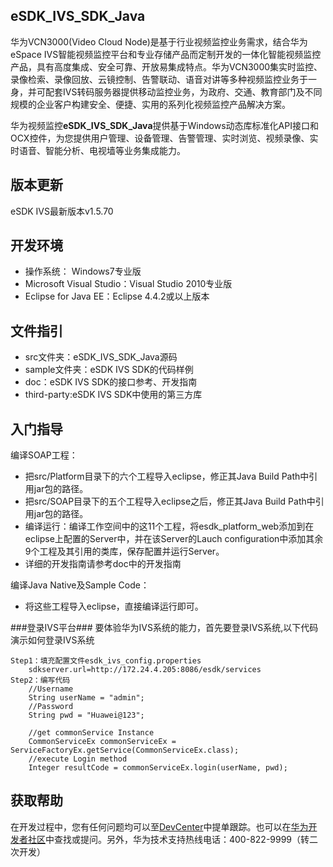 ## eSDK\_IVS\_SDK\_Java  ##
华为VCN3000(Video Cloud Node)是基于行业视频监控业务需求，结合华为eSpace IVS智能视频监控平台和专业存储产品而定制开发的一体化智能视频监控产品，具有高度集成、安全可靠、开放易集成特点。华为VCN3000集实时监控、录像检索、录像回放、云镜控制、告警联动、语音对讲等多种视频监控业务于一身，并可配套IVS转码服务器提供移动监控业务，为政府、交通、教育部门及不同规模的企业客户构建安全、便捷、实用的系列化视频监控产品解决方案。

华为视频监控**eSDK\_IVS\_SDK\_Java**提供基于Windows动态库标准化API接口和OCX控件，为您提供用户管理、设备管理、告警管理、实时浏览、视频录像、实时语音、智能分析、电视墙等业务集成能力。

## 版本更新 ##
eSDK IVS最新版本v1.5.70

## 开发环境 ##

- 操作系统： Windows7专业版
- Microsoft Visual Studio：Visual Studio 2010专业版
- Eclipse for Java EE：Eclipse 4.4.2或以上版本

## 文件指引 ##

- src文件夹：eSDK\_IVS\_SDK\_Java源码
- sample文件夹：eSDK IVS SDK的代码样例
- doc：eSDK IVS SDK的接口参考、开发指南
- third-party:eSDK IVS SDK中使用的第三方库


## 入门指导 ##
编译SOAP工程：

- 把src/Platform目录下的六个工程导入eclipse，修正其Java Build Path中引用jar包的路径。
- 把src/SOAP目录下的五个工程导入eclipse之后，修正其Java Build Path中引用jar包的路径。
- 编译运行：编译工作空间中的这11个工程，将esdk_platform_web添加到在eclipse上配置的Server中，并在该Server的Lauch configuration中添加其余9个工程及其引用的类库，保存配置并运行Server。
- 详细的开发指南请参考doc中的开发指南

编译Java Native及Sample Code：

- 将这些工程导入eclipse，直接编译运行即可。

###登录IVS平台###
要体验华为IVS系统的能力，首先要登录IVS系统,以下代码演示如何登录IVS系统

    Step1：填充配置文件esdk_ivs_config.properties
        sdkserver.url=http://172.24.4.205:8086/esdk/services
    Step2：编写代码
        //Username
    	String userName = "admin";
        //Password
		String pwd = "Huawei@123";
        
        //get commonService Instance
		CommonServiceEx commonServiceEx = ServiceFactoryEx.getService(CommonServiceEx.class);
        //execute Login method
		Integer resultCode = commonServiceEx.login(userName, pwd);

## 获取帮助 ##

在开发过程中，您有任何问题均可以至[DevCenter](https://devcenter.huawei.com)中提单跟踪。也可以在[华为开发者社区](http://bbs.csdn.net/forums/hwucdeveloper)中查找或提问。另外，华为技术支持热线电话：400-822-9999（转二次开发）